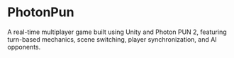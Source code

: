 # PhotonPun
A real-time multiplayer game built using Unity and Photon PUN 2, featuring turn-based mechanics, scene switching, player synchronization, and AI opponents.
